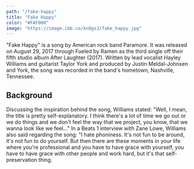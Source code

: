 ```yaml
---
path: "/fake-happy"
title: "Fake Happy"
color: "#FAF000"
image: "https://image.ibb.co/kn8gsJ/fake_happy.jpg"
---
```

"Fake Happy" is a song by American rock band Paramore. It was released on August 29, 2017 through Fueled by Ramen as the third single off their fifth studio album After Laughter (2017). Written by lead vocalist Hayley Williams and guitarist Taylor York and produced by Justin Meldal-Johnsen and York, the song was recorded in the band's hometown, Nashville, Tennessee.

## Background
Discussing the inspiration behind the song, Williams stated: "Well, I mean, the title is pretty self-explanatory. I think there's a lot of time we go out or we do things and we don't feel the way that we project, you know, that we wanna look like we feel..." In a Beats 1 interview with Zane Lowe, Williams also said regarding the song: "I hate phoniness. It's not fun to be around, it's not fun to do yourself. But then there are these moments in your life where you're professional and you have to have grace with yourself, you have to have grace with other people and work hard, but it's that self-preservation thing.
